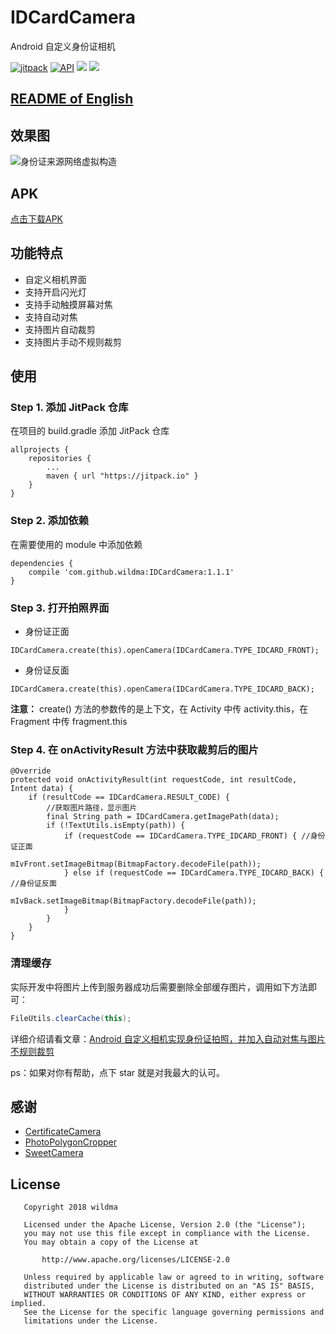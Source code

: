 # IDCardCamera
Android 自定义身份证相机

[![jitpack](https://jitpack.io/v/wildma/IDCardCamera.svg)](https://jitpack.io/#wildma/IDCardCamera)
[![API](https://img.shields.io/badge/API-14%2B-brightgreen.svg?style=flat)](https://android-arsenal.com/api?level=14)
[![](https://img.shields.io/badge/License-Apache--2.0-brightgreen.svg)](https://github.com/wildma/IDCardCamera/blob/master/LICENSE)
[![](https://img.shields.io/badge/Author-wildma-7AD6FD.svg)](https://github.com/wildma)

## [README of English](https://github.com/wildma/IDCardCamera/blob/master/README_EN.md)

## 效果图
![身份证来源网络虚拟构造](https://github.com/wildma/IDCardCamera/blob/master/screenshots/screenshot.jpg)

## APK
[点击下载APK](https://github.com/wildma/IDCardCamera/raw/master/apk/com.wildma.idcardcamera-1.1.1.apk)

## 功能特点
- 自定义相机界面
- 支持开启闪光灯
- 支持手动触摸屏幕对焦
- 支持自动对焦
- 支持图片自动裁剪
- 支持图片手动不规则裁剪

## 使用
### Step 1. 添加 JitPack 仓库
在项目的 build.gradle 添加 JitPack 仓库
```
allprojects {
    repositories {
        ...
        maven { url "https://jitpack.io" }
    }
}
```

### Step 2. 添加依赖
在需要使用的 module 中添加依赖
```
dependencies {
	compile 'com.github.wildma:IDCardCamera:1.1.1'
}
```

### Step 3. 打开拍照界面
- 身份证正面
```
IDCardCamera.create(this).openCamera(IDCardCamera.TYPE_IDCARD_FRONT);
```
- 身份证反面
```
IDCardCamera.create(this).openCamera(IDCardCamera.TYPE_IDCARD_BACK);
```
**注意：** create() 方法的参数传的是上下文，在 Activity 中传 activity.this，在 Fragment 中传 fragment.this

### Step 4. 在 onActivityResult 方法中获取裁剪后的图片
```
@Override
protected void onActivityResult(int requestCode, int resultCode, Intent data) {
	if (resultCode == IDCardCamera.RESULT_CODE) {
		//获取图片路径，显示图片
		final String path = IDCardCamera.getImagePath(data);
		if (!TextUtils.isEmpty(path)) {
			if (requestCode == IDCardCamera.TYPE_IDCARD_FRONT) { //身份证正面
				mIvFront.setImageBitmap(BitmapFactory.decodeFile(path));
			} else if (requestCode == IDCardCamera.TYPE_IDCARD_BACK) {  //身份证反面
				mIvBack.setImageBitmap(BitmapFactory.decodeFile(path));
			}
		}
	}
}
```

### 清理缓存
实际开发中将图片上传到服务器成功后需要删除全部缓存图片，调用如下方法即可：
```java
FileUtils.clearCache(this);
```

详细介绍请看文章：[Android 自定义相机实现身份证拍照，并加入自动对焦与图片不规则裁剪](https://www.jianshu.com/p/5e3cb0c63cd5)

ps：如果对你有帮助，点下 star 就是对我最大的认可。

## 感谢
- [CertificateCamera](https://github.com/smartown/CertificateCamera) 
- [PhotoPolygonCropper](https://github.com/leanh215/PhotoPolygonCropper)
- [SweetCamera](https://github.com/WellerV/SweetCamera)

## License
```
   Copyright 2018 wildma

   Licensed under the Apache License, Version 2.0 (the "License");
   you may not use this file except in compliance with the License.
   You may obtain a copy of the License at

       http://www.apache.org/licenses/LICENSE-2.0

   Unless required by applicable law or agreed to in writing, software
   distributed under the License is distributed on an "AS IS" BASIS,
   WITHOUT WARRANTIES OR CONDITIONS OF ANY KIND, either express or implied.
   See the License for the specific language governing permissions and
   limitations under the License.
```
